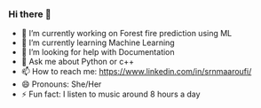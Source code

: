 ### Hi there 👋


- 🔭 I’m currently working on Forest fire prediction using ML
- 🌱 I’m currently learning Machine Learning
- 🤔 I’m looking for help with Documentation
- 💬 Ask me about Python or c++
- 📫 How to reach me: https://www.linkedin.com/in/srnmaaroufi/
- 😄 Pronouns: She/Her
- ⚡ Fun fact: I listen to music around 8 hours a day

